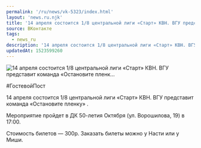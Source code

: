 ```yaml
---
permalink: '/ru/news/vk-5323/index.html'
layout: 'news.ru.njk'
title: '14 апреля состоится 1/8 центральной лиги «Старт» КВН. ВГУ представит команда «Остановите пленк'
source: ВКонтакте
tags:
  - news_ru
description: '14 апреля состоится 1/8 центральной лиги «Старт» КВН. ВГУ представит команда «Остановите пленк…'
updatedAt: 1523599260
---
```

![14 апреля состоится 1/8 центральной лиги «Старт» КВН. ВГУ представит команда «Остановите пленк…](https://sun9-18.userapi.com/impf/c846417/v846417315/23385/GMX3MkOqOvY.jpg?size=1205x795&quality=96&proxy=1&sign=ef2f7f18f7b6daf690930205a61923e3&c_uniq_tag=L6eAvoyB3EVaO-6ynkhfua186Qf3VUst0DC-WmEbZ_Y&type=album)

#ГостевойПост

14 апреля состоится 1/8 центральной лиги «Старт» КВН. ВГУ представит команда «Остановите пленку» .

Мероприятие пройдет в ДК 50-летия Октября (ул. Ворошилова, 19) в 17:00.

Стоимость билетов — 300р. Заказать билеты можно у Насти или у Миши.
